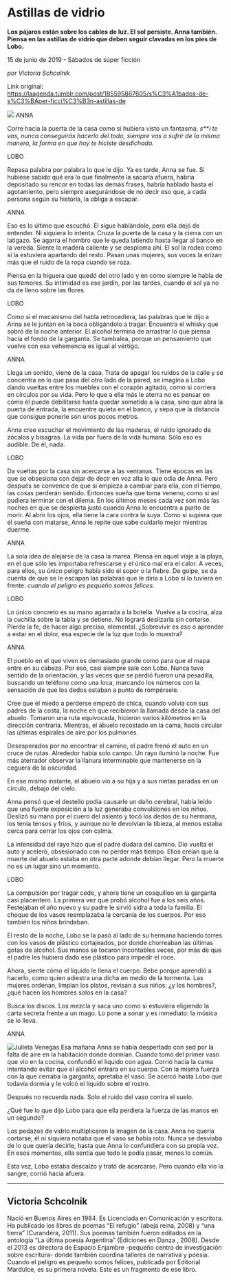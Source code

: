 # Astillas de vidrio

**Los pájaros están sobre los cables de luz. El sol persiste. Anna también. Piensa en las astillas de vidrio que deben seguir clavadas en los pies de Lobo.**

15 de junio de 2019 - Sábados de súper ficción

_por Victoria Schcolnik_

Link original: https://laagenda.tumblr.com/post/185595867605/s%C3%A1bados-de-s%C3%BAper-ficci%C3%B3n-astillas-de

![](https://64.media.tumblr.com/0a1f98381e0ae8cfadc875ccd6099680/3cead69d41e51f07-a2/s500x750/7f8e1d0b339fbfdd781e37c503a76614dbf870b2.jpg)
ANNA


Corre
hacia la puerta de la casa como si hubiera visto un fantasma, *s**i
te vas, nunca conseguirás hacerlo del todo, siempre vas a sufrir de
la misma manera, la forma en que hoy te hiciste desdichada.*


LOBO


Repasa
palabra por palabra lo que le dijo. Ya es tarde, Anna se fue. Si
hubiese sabido qué era lo que finalmente la sacaría afuera, habría
depositado su rencor en todas las demás frases, habría hablado
hasta el agotamiento, pero siempre asegurándose de no decir eso que,
a cada persona según su historia, la obliga a escapar. 


 ANNA


Eso
es lo último que escuchó. Él sigue hablándole, pero ella dejó de
entender. Ni siquiera lo intenta. Cruza la puerta de la casa y la
cierra con un latigazo. Se agarra el hombro que le queda latiendo
hasta llegar al banco en la vereda. Siente la madera caliente y se
desploma ahí. El sol la rodea como si la estuviera apartando del
resto. Pasan unas mujeres, sus voces la erizan más que el ruido de
la ropa cuando se roza. 



Piensa
en la higuera que quedó del otro lado y en cómo siempre le habla de
sus temores. Su intimidad es ese jardín, por las tardes, cuando el
sol ya no da de lleno sobre las flores.


 LOBO


Como
si el mecanismo del habla retrocediera, las palabras que le dijo a
Anna se le juntan en la boca obligándolo a tragar. Encuentra el
whisky que sobró de la noche anterior. El alcohol termina de
arrastrar lo que piensa hacia el fondo de la garganta. Se tambalea,
porque un pensamiento que vuelve con esa vehemencia es igual al
vértigo.


 ANNA


Llega
un sonido, viene de la casa. Trata de apagar los ruidos de la calle y
se concentra en lo que pasa del otro lado de la pared, se imagina a
Lobo dando vueltas entre los muebles con el corazón agitado, como si
corriera en círculos por su vida. Pero lo que a ella más le aterra
no es pensar en cómo él puede debilitarse hasta quedar sometido a
la casa, sino que abra la puerta de entrada, la encuentre quieta en
el banco, y sepa que la distancia que consigue ponerle son unos pocos
metros.


Anna
cree escuchar el movimiento de las maderas, el ruido ignorado de
zócalos y bisagras. La vida por fuera de la vida humana. Sólo eso
es audible. De él, nada. 


LOBO


Da
vueltas por la casa sin acercarse a las ventanas. Tiene épocas en
las que se obsesiona con dejar de decir en voz alta lo que odia de
Anna. Pero después se convence de que si empieza a cambiar para
ella, con el tiempo, las cosas perderán sentido. Entonces sueña que
toma veneno, como si así pudiera terminar con el dilema. En los
últimos meses cada vez son más las noches en que se despierta justo
cuando Anna lo encuentra a punto de morir. Al abrir los ojos, ella
tiene la cara contra la suya. Como si supiera que él sueña con
matarse, Anna le repite que sabe cuidarlo mejor mientras duerme.  


ANNA


La
sola idea de alejarse de la casa la marea. Piensa en aquel viaje a la
playa, en el que sólo les importaba refrescarse y el único mal era
el calor. A veces, para ellos, su único peligro había sido el sopor
o la fiebre. De golpe, se da cuenta de que se le escapan las palabras
que le diría a Lobo si lo tuviera en frente: *cuando
el peligro es pequeño somos felices*.  


LOBO


Lo
único concreto es su mano agarrada a la botella. Vuelve a la cocina,
alza la cuchilla sobre la tabla y se detiene. No logrará deslizarla
sin cortarse. Pierde la fe, de hacer algo preciso, elemental.
¿Sobrevivir
es eso o aprender a estar en el dolor, esa especie de la luz que todo
lo muestra?


ANNA


El
pueblo en el que viven es demasiado grande como para que el mapa
entre en su cabeza. Por eso, casi siempre sale con Lobo. Nunca tuvo
sentido de la orientación, y las veces que se perdió fueron una
pesadilla, buscando un teléfono como una loca, marcando los números
con la sensación de que los dedos estaban a punto de rompérsele.


Cree
que el miedo a perderse empezó de chica, cuando volvía con sus
padres de la costa, la noche en que recibieron la llamada desde la
casa del abuelo. Tomaron una ruta equivocada, hicieron varios
kilómetros en la dirección contraria. Mientras, el abuelo recostado
en la cama, hacía circular las últimas espirales de aire por los
pulmones. 



Desesperados
por no encontrar el camino, el padre frenó el auto en un cruce de
rutas. Alrededor había solo campo. Un rayo iluminó la noche. Fue
más aterrador observar la llanura interminable que mantenerse en la
ceguera de la oscuridad.


En
ese mismo instante, el abuelo vio a su hija y a sus nietas paradas en
un círculo, debajo del cielo. 



Anna
pensó que el destello podía causarle un daño cerebral, había
leído que una fuerte  exposición a la luz generaba convulsiones en
los niños. Deslizó su mano por el cuero del asiento y tocó los
dedos de su hermana, los tenía tensos y fríos, y aunque no le
devolvían la tibieza, al menos estaba cerca para cerrar los ojos con
calma.  



La
intensidad del rayo hizo que el padre dudara del camino. Dio vuelta
el auto y aceleró, obsesionado con no perder más tiempo. Ellos
creían que la muerte del abuelo estaba en otra parte adonde debían
llegar. Pero la muerte no es un lugar sino un momento.


LOBO


La
compulsión por tragar cede, y ahora tiene un cosquilleo en la
garganta casi placentero. La primera vez que probó alcohol fue a los
seis años. Festejaban el año nuevo y su padre le sirvió sidra a
toda la familia. El choque de los vasos reemplazaba la cercanía de
los cuerpos. Por eso también los niños brindaban. 



El
resto de la noche, Lobo se la pasó al lado de su hermana haciendo
torres con los vasos de plástico cortajeados, por donde chorreaban
las últimas gotas de alcohol. Sus manos se tocaron incontables
veces, por más de que el padre les hubiera dado ese plástico para
impedir el roce. 


Ahora,
siente cómo el líquido le llena el cuerpo. Bebe porque aprendió a
hacerlo, como quien adiestra una dicha en medio de la tormenta. Las
mujeres ordenan, limpian los platos, revisan a sus niños: ¿y los
hombres?, ¿qué hacen los hombres solos en la casa?


Busca
los discos. Los mezcla y saca uno como si estuviera eligiendo la
carta secreta frente a un mago. Lo pone a sonar y es inmediato: la
música se lo lleva.


ANNA

![Julieta Venegas](https://64.media.tumblr.com/b017472f2e99c35dee1cc699066afd85/3cead69d41e51f07-e6/s250x400/bae06807be95b8f926009a7cc5f30c41cc8e2f3e.jpg)
Esa
mañana Anna se había despertado con sed por la falta de aire en la
habitación donde dormían. Cuando tomó del primer vaso que vio en
la cocina, confundió el líquido con agua. Corrió hacia la cama
intentando evitar que el alcohol entrara en su cuerpo. Con la misma
fuerza con la que cerraba la garganta, apretaba el vaso. Se acercó
hasta Lobo que todavía dormía y le volcó el líquido sobre el
rostro.


Después
no recuerda nada. Solo el ruido del vaso contra el suelo.


¿Qué
fue lo que dijo Lobo para que ella perdiera la fuerza de las manos en
un segundo?


Los
pedazos de vidrio multiplicaron la imagen de la casa. Anna no quería
cortarse, él ni siquiera notaba que el vaso se había roto. Nunca se
desviaba de lo que quería decirle, hasta que Anna lo confundiera con
su propia voz. En esos momentos, ella sentía que todo le podía
pasar, menos lo común.


Esta
vez, Lobo estaba descalzo y trató de acercarse.
Pero cuando ella vio la sangre, corrió hacia afuera. 




---

Victoria Schcolnik
------------------


Nació en Buenos Aires en 1984. Es Licenciada en Comunicación y escritora. Ha publicado los libros de poemas “El refugio” (abeja reina, 2008) y “una tierra” (Curandera, 2011). Sus poemas también fueron editados en la antología “La última poesía Argentina”  (Ediciones en Danza , 2008). Desde el 2013 es directora de Espacio Enjambre -pequeño centro de investigación sobre escritura- donde también coordina talleres de narrativa y poesía. Cuando el peligro es pequeño somos felices, publicada por Editorial Mardulce, es su primera novela. Este es un fragmento de ese libro. 


